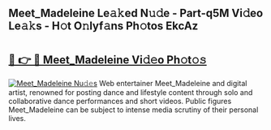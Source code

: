## Meet_Madeleine Le𝚊𝚔ed N𝚞𝚍e - Part-q5M Vi𝚍eo Le𝚊𝚔s - H𝚘t O𝚗lyf𝚊ns Ph𝚘tos EkcAz

# <h2><a href="http://hf4n8a.feru.top/?c=Meet_Madeleine">🔗 👉 🔴 Meet_Madeleine Vi𝚍𝚎o Ph𝚘t𝚘𝚜</a></h2>

[![Meet_Madeleine Nu𝚍𝚎s](https://i.imgur.com/0TWrTi3.gif)](http://hf4n8a.feru.top/?c=Meet_Madeleine)
Web entertainer Meet_Madeleine and digital artist, renowned for posting dance and lifestyle content through solo and collaborative dance performances and short videos. Public figures Meet_Madeleine can be subject to intense media scrutiny of their personal lives. 
